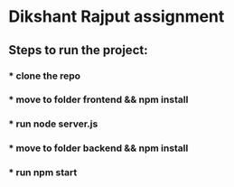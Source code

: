 # Dikshant Rajput assignment
## Steps to run the project:
### * clone the repo
### * move to folder frontend && npm install
### * run node server.js
### * move to folder backend && npm install
### * run npm start
